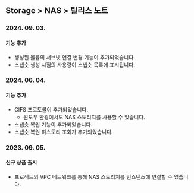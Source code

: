 ## Storage > NAS > 릴리스 노트

### 2024. 09. 03.

#### 기능 추가

* 생성된 볼륨의 서브넷 연결 변경 기능이 추가되었습니다.
* 스냅숏 생성 시점의 사용량이 스냅숏 목록에 표시됩니다.


### 2024. 06. 04. 

#### 기능 추가
* CIFS 프로토콜이 추가되었습니다.
    * 윈도우 환경에서도 NAS 스토리지를 사용할 수 있습니다.
* 스냅숏 복원 기능이 추가되었습니다.
* 스냅숏 복원 히스토리 조회가 추가되었습니다.

### 2023. 09. 05.

#### 신규 상품 출시

* 프로젝트의 VPC 네트워크를 통해 NAS 스토리지를 인스턴스에 연결할 수 있습니다.
